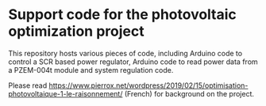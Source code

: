 # Support code for the photovoltaic optimization project

 This repository hosts various pieces of code, including Arduino code to control a SCR based power regulator, Arduino code to read power data from a PZEM-004t module and system regulation code.
 
 Please read https://www.pierrox.net/wordpress/2019/02/15/optimisation-photovoltaique-1-le-raisonnement/ (French) for background on the project.